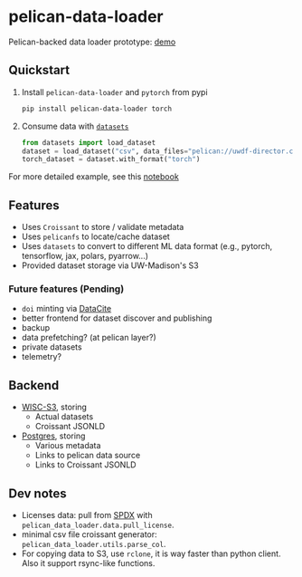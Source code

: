 # pelican-data-loader

Pelican-backed data loader prototype: [demo](https://datasets.services.dsi.wisc.edu/)

## Quickstart

1. Install `pelican-data-loader` and `pytorch` from pypi

    ```sh
    pip install pelican-data-loader torch
    ```

1. Consume data with [`datasets`](https://huggingface.co/docs/datasets/en/index)

    ```python
    from datasets import load_dataset
    dataset = load_dataset("csv", data_files="pelican://uwdf-director.chtc.wisc.edu/wisc.edu/dsi/pytorch/bird_migration_data.csv")
    torch_dataset = dataset.with_format("torch")
    ```

For more detailed example, see this [notebook](https://colab.research.google.com/drive/1vQKS5p-Ykc5hLnFSV4sZjiiuc_z8OkuF?usp=sharing)

## Features

- Uses `Croissant` to store / validate metadata
- Uses `pelicanfs` to locate/cache dataset
- Uses `datasets` to convert to different ML data format (e.g., pytorch, tensorflow, jax, polars, pyarrow...)
- Provided dataset storage via UW-Madison's S3

### Future features (Pending)

- `doi` minting via [DataCite](https://datacite.org/)
- better frontend for dataset discover and publishing
- backup
- data prefetching? (at pelican layer?)
- private datasets
- telemetry?

## Backend

- [WISC-S3](s3://web.s3.wisc.edu/pelican-data-loader), storing
  - Actual datasets
  - Croissant JSONLD
- [Postgres](postgres://services.dsi.wisc.edu:8787), storing
  - Various metadata
  - Links to pelican data source
  - Links to Croissant JSONLD

## Dev notes

- Licenses data: pull from [SPDX](https://spdx.org/licenses/) with `pelican_data_loader.data.pull_license`.
- minimal csv file croissant generator: `pelican_data_loader.utils.parse_col`.
- For copying data to S3, use `rclone`, it is way faster than python client. Also it support rsync-like functions.
